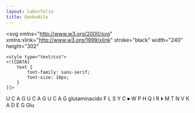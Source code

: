 ```yaml
---
layout: laborfolio
title: Genkodilo
---
```


<!-- % https://en.wikipedia.org/wiki/DNA_and_RNA_codon_tables -->

<svg xmlns="http://www.w3.org/2000/svg" 
    xmlns:xlink="http://www.w3.org/1999/xlink" 
    stroke="black" 
    width="240" height="302"
>


    <style type="text/css">
    <![CDATA[
        text {
            font-family: sans-serif;
            font-size: 18px;
        }        
    ]]>
  </style> 

  <!--Generated by ySVG 2.5-->
  <defs id="genericDefs"/>
  <g>
    <g fill="none" text-rendering="geometricPrecision" shape-rendering="geometricPrecision" transform="translate(-104,-37)" stroke="white">
      <rect x="104" width="240" height="302" y="37" stroke="none"/>
    </g>
    <g fill="rgb(204,255,204)" text-rendering="geometricPrecision" shape-rendering="geometricPrecision" transform="matrix(1,0,0,1,-104,-37)" stroke="rgb(204,255,204)">
      <rect x="163" width="30" height="30" y="52" stroke="none"/>
    </g>
    <g text-rendering="geometricPrecision" stroke-miterlimit="1.45" shape-rendering="geometricPrecision" transform="matrix(1,0,0,1,-104,-37)" stroke-linecap="butt">
      <rect fill="none" x="163" width="30" height="30" y="52" clip-path="url(#clipPath2)"/>
      <text x="170.6919" y="73.2314" stroke="none" font-weight="bold" xml:space="preserve">U</text>
    </g>
    <g fill="rgb(255,255,153)" text-rendering="geometricPrecision" shape-rendering="geometricPrecision" transform="matrix(1,0,0,1,-104,-37)" stroke="rgb(255,255,153)">
      <rect x="193" width="30" height="30" y="52" stroke="none"/>
    </g>
    <g text-rendering="geometricPrecision" stroke-miterlimit="1.45" shape-rendering="geometricPrecision" transform="matrix(1,0,0,1,-104,-37)" stroke-linecap="butt">
      <rect fill="none" x="193" width="30" height="30" y="52" clip-path="url(#clipPath2)"/>
      <text x="201.395" y="73.2314" stroke="none" font-weight="bold" xml:space="preserve">C</text>
    </g>
    <g fill="rgb(255,204,153)" text-rendering="geometricPrecision" shape-rendering="geometricPrecision" transform="matrix(1,0,0,1,-104,-37)" stroke="rgb(255,204,153)">
      <rect x="223" width="30" height="30" y="52" stroke="none"/>
    </g>
    <g text-rendering="geometricPrecision" stroke-miterlimit="1.45" shape-rendering="geometricPrecision" transform="matrix(1,0,0,1,-104,-37)" stroke-linecap="butt">
      <rect fill="none" x="223" width="30" height="30" y="52" clip-path="url(#clipPath2)"/>
      <text x="231.0347" y="73.2314" stroke="none" font-weight="bold" xml:space="preserve">A</text>
    </g>
    <g fill="rgb(204,255,255)" text-rendering="geometricPrecision" shape-rendering="geometricPrecision" transform="matrix(1,0,0,1,-104,-37)" stroke="rgb(204,255,255)">
      <rect x="253" width="30" height="30" y="52" stroke="none"/>
    </g>
    <g text-rendering="geometricPrecision" stroke-miterlimit="1.45" shape-rendering="geometricPrecision" transform="matrix(1,0,0,1,-104,-37)" stroke-linecap="butt">
      <rect fill="none" x="253" width="30" height="30" y="52" clip-path="url(#clipPath2)"/>
      <text x="260.6128" y="73.2314" stroke="none" font-weight="bold" xml:space="preserve">G</text>
    </g>
    <g fill="rgb(204,255,204)" text-rendering="geometricPrecision" shape-rendering="geometricPrecision" transform="matrix(1,0,0,1,-104,-37)" stroke="rgb(204,255,204)">
      <rect x="163" width="30" height="30" y="90" stroke="none"/>
    </g>
    <g text-rendering="geometricPrecision" stroke-miterlimit="1.45" shape-rendering="geometricPrecision" transform="matrix(1,0,0,1,-104,-37)" stroke-linecap="butt">
      <rect fill="none" x="163" width="30" height="30" y="90" clip-path="url(#clipPath2)"/>
      <text x="170.6919" y="111.2314" stroke="none" font-weight="bold" xml:space="preserve">U</text>
    </g>
    <g fill="rgb(255,255,153)" text-rendering="geometricPrecision" shape-rendering="geometricPrecision" transform="matrix(1,0,0,1,-104,-37)" stroke="rgb(255,255,153)">
      <rect x="193" width="30" height="30" y="90" stroke="none"/>
    </g>
    <g text-rendering="geometricPrecision" stroke-miterlimit="1.45" shape-rendering="geometricPrecision" transform="matrix(1,0,0,1,-104,-37)" stroke-linecap="butt">
      <rect fill="none" x="193" width="30" height="30" y="90" clip-path="url(#clipPath2)"/>
      <text x="201.395" y="111.2314" stroke="none" font-weight="bold" xml:space="preserve">C</text>
    </g>
    <g fill="rgb(255,204,153)" text-rendering="geometricPrecision" shape-rendering="geometricPrecision" transform="matrix(1,0,0,1,-104,-37)" stroke="rgb(255,204,153)">
      <rect x="223" width="30" height="30" y="90" stroke="none"/>
    </g>
    <g text-rendering="geometricPrecision" stroke-miterlimit="1.45" shape-rendering="geometricPrecision" transform="matrix(1,0,0,1,-104,-37)" stroke-linecap="butt">
      <rect fill="none" x="223" width="30" height="30" y="90" clip-path="url(#clipPath2)"/>
      <text x="231.0347" y="111.2314" stroke="none" font-weight="bold" xml:space="preserve">A</text>
    </g>
    <g fill="rgb(204,255,255)" text-rendering="geometricPrecision" shape-rendering="geometricPrecision" transform="matrix(1,0,0,1,-104,-37)" stroke="rgb(204,255,255)">
      <rect x="253" width="30" height="30" y="90" stroke="none"/>
    </g>
    <g text-rendering="geometricPrecision" stroke-miterlimit="1.45" shape-rendering="geometricPrecision" transform="matrix(1,0,0,1,-104,-37)" stroke-linecap="butt">
      <rect fill="none" x="253" width="30" height="30" y="90" clip-path="url(#clipPath2)"/>
      <text x="260.6128" y="111.2314" stroke="none" font-weight="bold" xml:space="preserve">G</text>
    </g>
    <g fill="rgb(204,255,204)" text-rendering="geometricPrecision" shape-rendering="geometricPrecision" transform="matrix(1,0,0,1,-104,-37)" stroke="rgb(204,255,204)">
      <rect x="163" width="30" height="30" y="128" stroke="none"/>
    </g>
    <g text-rendering="geometricPrecision" stroke-miterlimit="1.45" shape-rendering="geometricPrecision" transform="matrix(1,0,0,1,-104,-37)" stroke-linecap="butt">
      <rect fill="none" x="163" width="30" height="30" y="128" clip-path="url(#clipPath2)"/>
      <text x="170.6919" y="149.2314" stroke="none" font-weight="bold" xml:space="preserve">U</text>
    </g>
    <g fill="rgb(255,255,153)" text-rendering="geometricPrecision" shape-rendering="geometricPrecision" transform="matrix(1,0,0,1,-104,-37)" stroke="rgb(255,255,153)">
      <rect x="193" width="30" height="30" y="128" stroke="none"/>
    </g>
    <g text-rendering="geometricPrecision" stroke-miterlimit="1.45" shape-rendering="geometricPrecision" transform="matrix(1,0,0,1,-104,-37)" stroke-linecap="butt">
      <rect fill="none" x="193" width="30" height="30" y="128" clip-path="url(#clipPath2)"/>
      <text x="201.395" y="149.2314" stroke="none" font-weight="bold" xml:space="preserve">C</text>
    </g>
    <g fill="rgb(255,204,153)" text-rendering="geometricPrecision" shape-rendering="geometricPrecision" transform="matrix(1,0,0,1,-104,-37)" stroke="rgb(255,204,153)">
      <rect x="223" width="30" height="30" y="128" stroke="none"/>
    </g>
    <g text-rendering="geometricPrecision" stroke-miterlimit="1.45" shape-rendering="geometricPrecision" transform="matrix(1,0,0,1,-104,-37)" stroke-linecap="butt">
      <rect fill="none" x="223" width="30" height="30" y="128" clip-path="url(#clipPath2)"/>
      <text x="231.0347" y="149.2314" stroke="none" font-weight="bold" xml:space="preserve">A</text>
    </g>
    <g fill="rgb(204,255,255)" text-rendering="geometricPrecision" shape-rendering="geometricPrecision" transform="matrix(1,0,0,1,-104,-37)" stroke="rgb(204,255,255)">
      <rect x="253" width="30" height="30" y="128" stroke="none"/>
    </g>
    <g text-rendering="geometricPrecision" stroke-miterlimit="1.45" shape-rendering="geometricPrecision" transform="matrix(1,0,0,1,-104,-37)" stroke-linecap="butt">
      <rect fill="none" x="253" width="30" height="30" y="128" clip-path="url(#clipPath2)"/>
      <text x="260.6128" y="149.2314" stroke="none" font-weight="bold" xml:space="preserve">G</text>
    </g>
    <g fill="rgb(255,204,0)" text-rendering="geometricPrecision" shape-rendering="geometricPrecision" transform="matrix(1,0,0,1,-104,-37)" stroke="rgb(255,204,0)">
      <rect x="119" y="166" width="150" rx="4" ry="4" height="30" stroke="none"/>
    </g>
    <g text-rendering="geometricPrecision" stroke-miterlimit="1.45" shape-rendering="geometricPrecision" transform="matrix(1,0,0,1,-104,-37)" stroke-linecap="butt">
      <rect x="119" y="166" fill="none" width="150" rx="4" ry="4" height="30"/>
      <text x="129.8838" y="187.2314" stroke="none" xml:space="preserve">glutaminacido</text>
    </g>
    <g fill="yellow" text-rendering="geometricPrecision" shape-rendering="geometricPrecision" transform="matrix(1,0,0,1,-104,-37)" stroke="yellow">
      <rect x="149" width="30" height="30" y="204" stroke="none"/>
    </g>
    <g text-rendering="geometricPrecision" stroke-miterlimit="1.45" shape-rendering="geometricPrecision" transform="matrix(1,0,0,1,-104,-37)" stroke-linecap="butt">
      <rect fill="none" x="149" width="30" height="30" y="204" clip-path="url(#clipPath2)"/>
      <text x="158.8232" y="225.2314" stroke="none" xml:space="preserve">F</text>
    </g>
    <g fill="yellow" text-rendering="geometricPrecision" shape-rendering="geometricPrecision" transform="matrix(1,0,0,1,-104,-37)" stroke="yellow">
      <rect x="179" width="30" height="30" y="204" stroke="none"/>
    </g>
    <g text-rendering="geometricPrecision" stroke-miterlimit="1.45" shape-rendering="geometricPrecision" transform="matrix(1,0,0,1,-104,-37)" stroke-linecap="butt">
      <rect fill="none" x="179" width="30" height="30" y="204" clip-path="url(#clipPath2)"/>
      <text x="188.9858" y="225.2314" stroke="none" xml:space="preserve">L</text>
    </g>
    <g fill="rgb(153,204,0)" text-rendering="geometricPrecision" shape-rendering="geometricPrecision" transform="matrix(1,0,0,1,-104,-37)" stroke="rgb(153,204,0)">
      <rect x="209" width="30" height="30" y="204" stroke="none"/>
    </g>
    <g text-rendering="geometricPrecision" stroke-miterlimit="1.45" shape-rendering="geometricPrecision" transform="matrix(1,0,0,1,-104,-37)" stroke-linecap="butt">
      <rect fill="none" x="209" width="30" height="30" y="204" clip-path="url(#clipPath2)"/>
      <text x="218.2871" y="225.2314" stroke="none" xml:space="preserve">S</text>
    </g>
    <g fill="rgb(153,204,0)" text-rendering="geometricPrecision" shape-rendering="geometricPrecision" transform="matrix(1,0,0,1,-104,-37)" stroke="rgb(153,204,0)">
      <rect x="239" width="30" height="30" y="204" stroke="none"/>
    </g>
    <g text-rendering="geometricPrecision" stroke-miterlimit="1.45" shape-rendering="geometricPrecision" transform="matrix(1,0,0,1,-104,-37)" stroke-linecap="butt">
      <rect fill="none" x="239" width="30" height="30" y="204" clip-path="url(#clipPath2)"/>
      <text x="248.5024" y="225.2314" stroke="none" xml:space="preserve">Y</text>
    </g>
    <g fill="rgb(153,204,0)" text-rendering="geometricPrecision" shape-rendering="geometricPrecision" transform="matrix(1,0,0,1,-104,-37)" stroke="rgb(153,204,0)">
      <rect x="269" width="30" height="30" y="204" stroke="none"/>
    </g>
    <g text-rendering="geometricPrecision" stroke-miterlimit="1.45" shape-rendering="geometricPrecision" transform="matrix(1,0,0,1,-104,-37)" stroke-linecap="butt">
      <rect fill="none" x="269" width="30" height="30" y="204" clip-path="url(#clipPath2)"/>
      <text x="277.7158" y="225.2314" stroke="none" xml:space="preserve">C</text>
    </g>
    <g fill="white" text-rendering="geometricPrecision" shape-rendering="geometricPrecision" transform="matrix(1,0,0,1,-104,-37)" stroke="white">
      <rect x="299" width="30" height="30" y="204" stroke="none"/>
    </g>
    <g text-rendering="geometricPrecision" stroke-miterlimit="1.45" shape-rendering="geometricPrecision" transform="matrix(1,0,0,1,-104,-37)" stroke-linecap="butt">
      <rect fill="none" x="299" width="30" height="30" y="204" clip-path="url(#clipPath2)"/>
      <text x="306.7578" y="225.2314" stroke="none" xml:space="preserve">⏹</text>
    </g>
    <g fill="yellow" text-rendering="geometricPrecision" shape-rendering="geometricPrecision" transform="matrix(1,0,0,1,-104,-37)" stroke="yellow">
      <rect x="149" width="30" height="30" y="234" stroke="none"/>
    </g>
    <g text-rendering="geometricPrecision" stroke-miterlimit="1.45" shape-rendering="geometricPrecision" transform="matrix(1,0,0,1,-104,-37)" stroke-linecap="butt">
      <rect fill="none" x="149" width="30" height="30" y="234" clip-path="url(#clipPath2)"/>
      <text x="155.1011" y="255.2314" stroke="none" xml:space="preserve">W</text>
    </g>
    <g fill="yellow" text-rendering="geometricPrecision" shape-rendering="geometricPrecision" transform="matrix(1,0,0,1,-104,-37)" stroke="yellow">
      <rect x="179" width="30" height="30" y="234" stroke="none"/>
    </g>
    <g text-rendering="geometricPrecision" stroke-miterlimit="1.45" shape-rendering="geometricPrecision" transform="matrix(1,0,0,1,-104,-37)" stroke-linecap="butt">
      <rect fill="none" x="179" width="30" height="30" y="234" clip-path="url(#clipPath2)"/>
      <text x="188.5728" y="255.2314" stroke="none" xml:space="preserve">P</text>
    </g>
    <g fill="rgb(153,204,255)" text-rendering="geometricPrecision" shape-rendering="geometricPrecision" transform="matrix(1,0,0,1,-104,-37)" stroke="rgb(153,204,255)">
      <rect x="209" width="30" height="30" y="234" stroke="none"/>
    </g>
    <g text-rendering="geometricPrecision" stroke-miterlimit="1.45" shape-rendering="geometricPrecision" transform="matrix(1,0,0,1,-104,-37)" stroke-linecap="butt">
      <rect fill="none" x="209" width="30" height="30" y="234" clip-path="url(#clipPath2)"/>
      <text x="217.2324" y="255.2314" stroke="none" xml:space="preserve">H</text>
    </g>
    <g fill="rgb(153,204,0)" text-rendering="geometricPrecision" shape-rendering="geometricPrecision" transform="matrix(1,0,0,1,-104,-37)" stroke="rgb(153,204,0)">
      <rect x="239" width="30" height="30" y="234" stroke="none"/>
    </g>
    <g text-rendering="geometricPrecision" stroke-miterlimit="1.45" shape-rendering="geometricPrecision" transform="matrix(1,0,0,1,-104,-37)" stroke-linecap="butt">
      <rect fill="none" x="239" width="30" height="30" y="234" clip-path="url(#clipPath2)"/>
      <text x="246.916" y="255.2314" stroke="none" xml:space="preserve">Q</text>
    </g>
    <g fill="yellow" text-rendering="geometricPrecision" shape-rendering="geometricPrecision" transform="matrix(1,0,0,1,-104,-37)" stroke="yellow">
      <rect x="149" width="30" height="30" y="264" stroke="none"/>
    </g>
    <g text-rendering="geometricPrecision" stroke-miterlimit="1.45" shape-rendering="geometricPrecision" transform="matrix(1,0,0,1,-104,-37)" stroke-linecap="butt">
      <rect fill="none" x="149" width="30" height="30" y="264" clip-path="url(#clipPath2)"/>
      <text x="161.3457" y="285.2314" stroke="none" xml:space="preserve">I</text>
    </g>
    <g fill="rgb(153,204,255)" text-rendering="geometricPrecision" shape-rendering="geometricPrecision" transform="matrix(1,0,0,1,-104,-37)" stroke="rgb(153,204,255)">
      <rect x="269" width="30" height="30" y="234" stroke="none"/>
    </g>
    <g text-rendering="geometricPrecision" stroke-miterlimit="1.45" shape-rendering="geometricPrecision" transform="matrix(1,0,0,1,-104,-37)" stroke-linecap="butt">
      <rect fill="none" x="269" width="30" height="30" y="234" clip-path="url(#clipPath2)"/>
      <text x="277.7466" y="255.2314" stroke="none" xml:space="preserve">R</text>
    </g>
    <g fill="white" text-rendering="geometricPrecision" shape-rendering="geometricPrecision" transform="matrix(1,0,0,1,-104,-37)" stroke="white">
      <rect x="119" width="30" height="30" y="204" stroke="none"/>
    </g>
    <g text-rendering="geometricPrecision" stroke-miterlimit="1.45" shape-rendering="geometricPrecision" transform="matrix(1,0,0,1,-104,-37)" stroke-linecap="butt">
      <rect fill="none" x="119" width="30" height="30" y="204" clip-path="url(#clipPath2)"/>
      <text x="126.7578" y="225.2314" stroke="none" xml:space="preserve">⏵</text>
    </g>
    <g fill="yellow" text-rendering="geometricPrecision" shape-rendering="geometricPrecision" transform="matrix(1,0,0,1,-104,-37)" stroke="yellow">
      <rect x="179" width="30" height="30" y="264" stroke="none"/>
    </g>
    <g text-rendering="geometricPrecision" stroke-miterlimit="1.45" shape-rendering="geometricPrecision" transform="matrix(1,0,0,1,-104,-37)" stroke-linecap="butt">
      <rect fill="none" x="179" width="30" height="30" y="264" clip-path="url(#clipPath2)"/>
      <text x="186.2349" y="285.2314" stroke="none" xml:space="preserve">M</text>
    </g>
    <g fill="rgb(153,204,0)" text-rendering="geometricPrecision" shape-rendering="geometricPrecision" transform="matrix(1,0,0,1,-104,-37)" stroke="rgb(153,204,0)">
      <rect x="209" width="30" height="30" y="264" stroke="none"/>
    </g>
    <g text-rendering="geometricPrecision" stroke-miterlimit="1.45" shape-rendering="geometricPrecision" transform="matrix(1,0,0,1,-104,-37)" stroke-linecap="butt">
      <rect fill="none" x="209" width="30" height="30" y="264" clip-path="url(#clipPath2)"/>
      <text x="218.5024" y="285.2314" stroke="none" xml:space="preserve">T</text>
    </g>
    <g fill="rgb(153,204,0)" text-rendering="geometricPrecision" shape-rendering="geometricPrecision" transform="matrix(1,0,0,1,-104,-37)" stroke="rgb(153,204,0)">
      <rect x="239" width="30" height="30" y="264" stroke="none"/>
    </g>
    <g text-rendering="geometricPrecision" stroke-miterlimit="1.45" shape-rendering="geometricPrecision" transform="matrix(1,0,0,1,-104,-37)" stroke-linecap="butt">
      <rect fill="none" x="239" width="30" height="30" y="264" clip-path="url(#clipPath2)"/>
      <text x="247.2676" y="285.2314" stroke="none" xml:space="preserve">N</text>
    </g>
    <g fill="yellow" text-rendering="geometricPrecision" shape-rendering="geometricPrecision" transform="matrix(1,0,0,1,-104,-37)" stroke="yellow">
      <rect x="149" width="30" height="30" y="294" stroke="none"/>
    </g>
    <g text-rendering="geometricPrecision" stroke-miterlimit="1.45" shape-rendering="geometricPrecision" transform="matrix(1,0,0,1,-104,-37)" stroke-linecap="butt">
      <rect fill="none" x="149" width="30" height="30" y="294" clip-path="url(#clipPath2)"/>
      <text x="157.8433" y="315.2314" stroke="none" xml:space="preserve">V</text>
    </g>
    <g fill="rgb(153,204,255)" text-rendering="geometricPrecision" shape-rendering="geometricPrecision" transform="matrix(1,0,0,1,-104,-37)" stroke="rgb(153,204,255)">
      <rect x="269" width="30" height="30" y="264" stroke="none"/>
    </g>
    <g text-rendering="geometricPrecision" stroke-miterlimit="1.45" shape-rendering="geometricPrecision" transform="matrix(1,0,0,1,-104,-37)" stroke-linecap="butt">
      <rect fill="none" x="269" width="30" height="30" y="264" clip-path="url(#clipPath2)"/>
      <text x="278.0981" y="285.2314" stroke="none" xml:space="preserve">K</text>
    </g>
    <g fill="yellow" text-rendering="geometricPrecision" shape-rendering="geometricPrecision" transform="matrix(1,0,0,1,-104,-37)" stroke="yellow">
      <rect x="179" width="30" height="30" y="294" stroke="none"/>
    </g>
    <g text-rendering="geometricPrecision" stroke-miterlimit="1.45" shape-rendering="geometricPrecision" transform="matrix(1,0,0,1,-104,-37)" stroke-linecap="butt">
      <rect fill="none" x="179" width="30" height="30" y="294" clip-path="url(#clipPath2)"/>
      <text x="187.8433" y="315.2314" stroke="none" xml:space="preserve">A</text>
    </g>
    <g fill="rgb(255,153,204)" text-rendering="geometricPrecision" shape-rendering="geometricPrecision" transform="matrix(1,0,0,1,-104,-37)" stroke="rgb(255,153,204)">
      <rect x="209" width="30" height="30" y="294" stroke="none"/>
    </g>
    <g text-rendering="geometricPrecision" stroke-miterlimit="1.45" shape-rendering="geometricPrecision" transform="matrix(1,0,0,1,-104,-37)" stroke-linecap="butt">
      <rect fill="none" x="209" width="30" height="30" y="294" clip-path="url(#clipPath2)"/>
      <text x="217.0698" y="315.2314" stroke="none" xml:space="preserve">D</text>
    </g>
    <g fill="rgb(255,153,204)" text-rendering="geometricPrecision" shape-rendering="geometricPrecision" transform="matrix(1,0,0,1,-104,-37)" stroke="rgb(255,153,204)">
      <rect x="239" width="30" height="30" y="294" stroke="none"/>
    </g>
    <g text-rendering="geometricPrecision" stroke-miterlimit="1.45" shape-rendering="geometricPrecision" transform="matrix(1,0,0,1,-104,-37)" stroke-linecap="butt">
      <rect fill="none" x="239" width="30" height="30" y="294" clip-path="url(#clipPath2)"/>
      <text x="248.3135" y="315.2314" stroke="none" xml:space="preserve">E</text>
    </g>
    <g fill="yellow" text-rendering="geometricPrecision" shape-rendering="geometricPrecision" transform="matrix(1,0,0,1,-104,-37)" stroke="yellow">
      <rect x="269" width="30" height="30" y="294" stroke="none"/>
    </g>
    <g text-rendering="geometricPrecision" stroke-miterlimit="1.45" shape-rendering="geometricPrecision" transform="matrix(1,0,0,1,-104,-37)" stroke-linecap="butt">
      <rect fill="none" x="269" width="30" height="30" y="294" clip-path="url(#clipPath2)"/>
      <text x="277.0259" y="315.2314" stroke="none" xml:space="preserve">G</text>
    </g>
    <g fill="rgb(255,204,0)" text-rendering="geometricPrecision" shape-rendering="geometricPrecision" transform="matrix(1,0,0,1,-104,-37)" stroke="rgb(255,204,0)">
      <rect x="269" y="166" width="60" rx="4" ry="4" height="30" stroke="none"/>
    </g>
    <g text-rendering="geometricPrecision" stroke-miterlimit="1.45" shape-rendering="geometricPrecision" transform="matrix(1,0,0,1,-104,-37)" stroke-linecap="butt">
      <rect x="269" y="166" fill="none" width="60" rx="4" ry="4" height="30"/>
      <text x="283.8213" y="187.2314" stroke="none" xml:space="preserve">Glu</text>
    </g>
  </g>
</svg>
